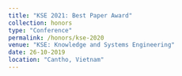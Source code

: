 ```yaml
---
title: "KSE 2021: Best Paper Award"
collection: honors
type: "Conference"
permalink: /honors/kse-2020
venue: "KSE: Knowledge and Systems Engineering"
date: 26-10-2019
location: "Cantho, Vietnam"
---
```

